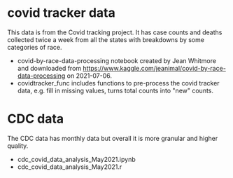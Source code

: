 
# covid tracker data

This data is from the Covid tracking project.  It has case counts and deaths collected twice a week from all the states with breakdowns by some categories of race.

* covid-by-race-data-processing notebook created by Jean Whitmore and downloaded from
https://www.kaggle.com/jeanimal/covid-by-race-data-processing on 2021-07-06.
* covidtracker_func includes functions to pre-process the covid tracker data, e.g. fill in missing values, turns total counts into "new" counts.

# CDC data

The CDC data has monthly data but overall it is more granular and higher quality.

* cdc_covid_data_analysis_May2021.ipynb 
* cdc_covid_data_analysis_May2021.r
